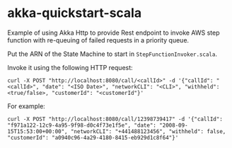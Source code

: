 # akka-quickstart-scala

Example of using Akka Http to provide Rest endpoint to invoke AWS step function with re-queuing of failed requests in a priority queue. 

Put the ARN of the State Machine to start in `StepFunctionInvoker.scala`.

Invoke it using the following HTTP request:

```
curl -X POST "http://localhost:8080/call/<callId>" -d '{"callId": "<callId>", "date": "<ISO Date>", "networkCLI": "<CLI>", "withheld": <true/false>, "customerId": "<customerId"}'
```

For example:

```
curl -X POST "http://localhost:8080/call/12398739417" -d '{"callId": "f971a122-12c9-4a95-9f98-d0c4f73e1f5e", "date": "2008-09-15T15:53:00+00:00", "networkCLI": "+441488123456", "withheld": false, "customerId": "a0940c96-4a29-4180-8415-eb929d1c8f64"}'
```
